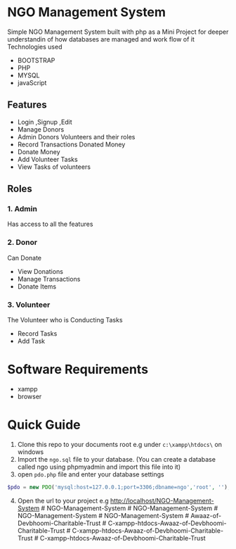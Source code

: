 NGO Management System
=====

Simple NGO Management System built with  php as a Mini Project for deeper understandin of how databases are managed and work flow of it
Technologies used 
* BOOTSTRAP
* PHP
* MYSQL
* javaScript

## Features
* Login ,Signup ,Edit  
* Manage Donors
* Admin Donors Volunteers and their roles
* Record Transactions Donated Money
* Donate Money 
* Add Volunteer Tasks
* View Tasks of volunteers

## Roles
### 1.  Admin
Has access to all the features
### 2.  Donor
Can Donate
* View Donations
* Manage Transactions
* Donate Items

### 3. Volunteer
The Volunteer who is Conducting Tasks
* Record Tasks
* Add Task

# Software Requirements
* xampp
* browser

# Quick Guide
1. Clone this repo to your documents root e.g under `c:\xampp\htdocs\` on windows
2. Import the `ngo.sql` file to your database. (You can create a database called ngo using phpmyadmin and import this file into it)
3. open `pdo.php` file and enter your database settings
```php
$pdo = new PDO('mysql:host=127.0.0.1;port=3306;dbname=ngo','root', '');
```
4. Open the url to your project e.g [http://localhost/NGO-Management-System](http://localhost/NGO-Management-System) 
#   N G O - M a n a g e m e n t - S y s t e m  
 #   N G O - M a n a g e m e n t - S y s t e m  
 #   N G O - M a n a g e m e n t - S y s t e m  
 #   N G O - M a n a g e m e n t - S y s t e m  
 #   A w a a z - o f - D e v b h o o m i - C h a r i t a b l e - T r u s t  
 #   C - x a m p p - h t d o c s - A w a a z - o f - D e v b h o o m i - C h a r i t a b l e - T r u s t  
 #   C - x a m p p - h t d o c s - A w a a z - o f - D e v b h o o m i - C h a r i t a b l e - T r u s t  
 #   C - x a m p p - h t d o c s - A w a a z - o f - D e v b h o o m i - C h a r i t a b l e - T r u s t  
 